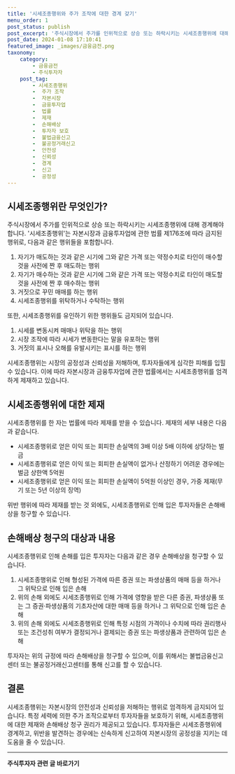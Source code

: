 ```yaml
---
title: '시세조종행위와 주가 조작에 대한 경계 갖기'
menu_order: 1
post_status: publish
post_excerpt: '주식시장에서 주가를 인위적으로 상승 또는 하락시키는 시세조종행위에 대해 경계해야 합니다.  시세조종행위 는 자본시장과 금융투자업에 관한 법률 제176조에 따라 금지된 행위로, 다음과 같은 행위들을 포함합니다.'
post_date: 2024-01-08 17:10:41
featured_image: _images/금융금전.png
taxonomy:
    category:
        - 금융금전
        - 주식투자자
    post_tag:
        - 시세조종행위
        -  주가 조작
        -  자본시장
        -  금융투자업
        -  법률
        -  제재
        -  손해배상
        -  투자자 보호
        -  불법금융신고
        -  불공정거래신고
        -  안전성
        -  신뢰성
        -  경계
        -  신고
        -  공정성
---
```



## 시세조종행위란 무엇인가?

주식시장에서 주가를 인위적으로 상승 또는 하락시키는 시세조종행위에 대해 경계해야 합니다. '시세조종행위'는 자본시장과 금융투자업에 관한 법률 제176조에 따라 금지된 행위로, 다음과 같은 행위들을 포함합니다.

1. 자기가 매도하는 것과 같은 시기에 그와 같은 가격 또는 약정수치로 타인이 매수할 것을 사전에 짠 후 매도하는 행위
2. 자기가 매수하는 것과 같은 시기에 그와 같은 가격 또는 약정수치로 타인이 매도할 것을 사전에 짠 후 매수하는 행위
3. 거짓으로 꾸민 매매를 하는 행위
4. 시세조종행위를 위탁하거나 수탁하는 행위

또한, 시세조종행위를 유인하기 위한 행위들도 금지되어 있습니다.

1. 시세를 변동시켜 매매나 위탁을 하는 행위
2. 시장 조작에 따라 시세가 변동한다는 말을 유포하는 행위
3. 거짓의 표시나 오해를 유발시키는 표시를 하는 행위

시세조종행위는 시장의 공정성과 신뢰성을 저해하며, 투자자들에게 심각한 피해를 입힐 수 있습니다. 이에 따라 자본시장과 금융투자업에 관한 법률에서는 시세조종행위를 엄격하게 제재하고 있습니다.

## 시세조종행위에 대한 제재

시세조종행위를 한 자는 법률에 따라 제재를 받을 수 있습니다. 제재의 세부 내용은 다음과 같습니다.

- 시세조종행위로 얻은 이익 또는 회피한 손실액의 3배 이상 5배 이하에 상당하는 벌금
- 시세조종행위로 얻은 이익 또는 회피한 손실액이 없거나 산정하기 어려운 경우에는 벌금 상한액 5억원
- 시세조종행위로 얻은 이익 또는 회피한 손실액이 5억원 이상인 경우, 가중 제재(무기 또는 5년 이상의 징역)

위반 행위에 따라 제재를 받는 것 외에도, 시세조종행위로 인해 입은 투자자들은 손해배상을 청구할 수 있습니다.

## 손해배상 청구의 대상과 내용

시세조종행위로 인해 손해를 입은 투자자는 다음과 같은 경우 손해배상을 청구할 수 있습니다.

1. 시세조종행위로 인해 형성된 가격에 따른 증권 또는 파생상품의 매매 등을 하거나 그 위탁으로 인해 입은 손해
2. 위의 손해 외에도 시세조종행위로 인해 가격에 영향을 받은 다른 증권, 파생상품 또는 그 증권·파생상품의 기초자산에 대한 매매 등을 하거나 그 위탁으로 인해 입은 손해
3. 위의 손해 외에도 시세조종행위로 인해 특정 시점의 가격이나 수치에 따라 권리행사 또는 조건성취 여부가 결정되거나 결제되는 증권 또는 파생상품과 관련하여 입은 손해

투자자는 위의 규정에 따라 손해배상을 청구할 수 있으며, 이를 위해서는 불법금융신고센터 또는 불공정거래신고센터를 통해 신고를 할 수 있습니다.

## 결론

시세조종행위는 자본시장의 안전성과 신뢰성을 저해하는 행위로 엄격하게 금지되어 있습니다. 특정 세력에 의한 주가 조작으로부터 투자자들을 보호하기 위해, 시세조종행위에 대한 제재와 손해배상 청구 권리가 제공되고 있습니다. 투자자들은 시세조종행위에 경계하고, 위반을 발견하는 경우에는 신속하게 신고하여 자본시장의 공정성을 지키는 데 도움을 줄 수 있습니다.
<!-- wp:separator -->
<hr class="wp-block-separator has-alpha-channel-opacity"/>
<!-- /wp:separator -->

<!-- wp:group {"backgroundColor":"base","layout":{"type":"constrained"}} -->
<div class="wp-block-group has-base-background-color has-background"><!-- wp:paragraph {"align":"center","fontSize":"medium"} -->
<p class="has-text-align-center has-large-font-size"><strong>주식투자자 관련 글 바로가기</strong></p>
<!-- /wp:paragraph -->


<!-- wp:latest-posts
{"categories":[{"id":15119,"count":19,"description":"","link":"https://uknowlaw.com/category/%ec%a3%bc%ec%8b%9d%ed%88%ac%ec%9e%90%ec%9e%90/","name":"주식투자자","slug":"주식투자자","taxonomy":"category","parent":0,"meta":[],"_links":{"self":[{"href":"https://uknowlaw.com/wp-json/wp/v2/categories/15119"}],"collection":[{"href":"https://uknowlaw.com/wp-json/wp/v2/categories"}],"about":[{"href":"https://uknowlaw.com/wp-json/wp/v2/taxonomies/category"}],"wp:post_type":[{"href":"https://uknowlaw.com/wp-json/wp/v2/posts?categories=15119"}],"curies":[{"name":"wp","href":"https://api.w.org/{rel}","templated":true}]}}],"postsToShow":100,"excerptLength":28,"postLayout":"grid","columns":2,"featuredImageAlign":"left","featuredImageSizeSlug":"large","fontSize":"small"} /--></div>
<!-- /wp:group -->